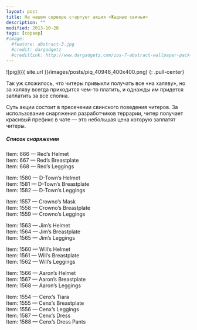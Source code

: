 ```yaml
---
layout: post
title: На нашем сервере стартует акция «Жадные свиньи»
description: ""
modified: 2013-10-28
tags: [сервер]
#image:
  #feature: abstract-3.jpg
  #credit: dargadgetz
  #creditlink: http://www.dargadgetz.com/ios-7-abstract-wallpaper-pack-for-iphone-5-and-ipod-touch-retina/
---
```


![pig]({{ site.url }}/images/posts/piq_40946_400x400.png)
{: .pull-center}

Так уж сложилось, что читеры привыкли получать все «на халяву», но за халяву всегда приходится чем-то платить, и однажды им придется заплатить за все сполна.

Суть акции состоит в пресечении свинского поведения читеров. За использование снаряжения разработчиков террарии, читер получает красивый префикс в чате — это небольшая цена которую заплатят читеры.
<!-- more -->

##### Список снаряжения

Item: 666 — Red’s Helmet<br/>
Item: 667 — Red’s Breastplate<br/>
Item: 668 — Red’s Leggings<br/>

Item: 1580 — D-Town’s Helmet<br/>
Item: 1581 — D-Town’s Breastplate<br/>
Item: 1582 — D-Town’s Leggings<br/>

Item: 1557 — Crowno’s Mask<br/>
Item: 1558 — Crowno’s Breastplate<br/>
Item: 1559 — Crowno’s Leggings<br/>

Item: 1563 — Jim’s Helmet<br/>
Item: 1564 — Jim’s Breastplate<br/>
Item: 1565 — Jim’s Leggings<br/>

Item: 1560 — Will’s Helmet<br/>
Item: 1561 — Will’s Breastplate<br/>
Item: 1562 — Will’s Leggings<br/>

Item: 1566 — Aaron’s Helmet<br/>
Item: 1567 — Aaron’s Breastplate<br/>
Item: 1568 — Aaron’s Leggings<br/>

Item: 1554 — Cenx’s Tiara<br/>
Item: 1555 — Cenx’s Breastplate<br/>
Item: 1556 — Cenx’s Leggings<br/>
Item: 1587 — Cenx’s Dress<br/>
Item: 1588 — Cenx’s Dress Pants
